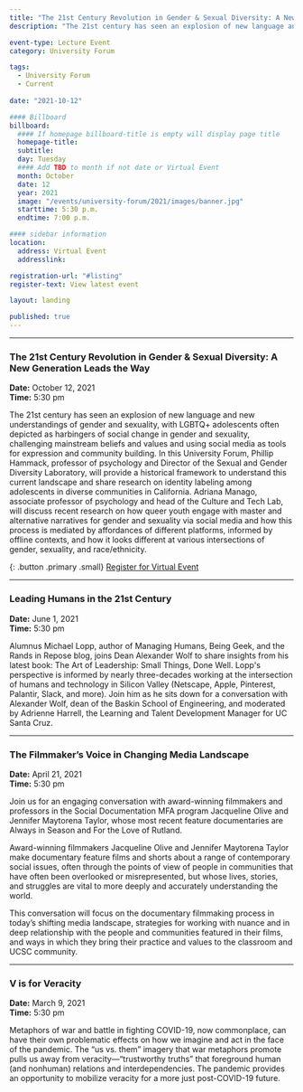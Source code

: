 ```yaml
---
title: "The 21st Century Revolution in Gender & Sexual Diversity: A New Generation Leads the Way"
description: "The 21st century has seen an explosion of new language and new understandings of gender and sexuality, with LGBTQ+ adolescents often depicted as harbingers of social change in gender and sexuality, challenging mainstream beliefs and values and using social media as tools for expression and community building."

event-type: Lecture Event
category: University Forum

tags:
  - University Forum
  - Current
  
date: "2021-10-12"

#### Billboard
billboard:
  #### If homepage billboard-title is empty will display page title
  homepage-title: 
  subtitle:
  day: Tuesday
  #### Add TBD to month if not date or Virtual Event
  month: October
  date: 12
  year: 2021
  image: "/events/university-forum/2021/images/banner.jpg"
  starttime: 5:30 p.m.
  endtime: 7:00 p.m.

#### sidebar information
location:
  address: Virtual Event
  addresslink: 

registration-url: "#listing"
register-text: View latest event

layout: landing

published: true
---
```


<a name="listing"></a> 

---

### The 21st Century Revolution in Gender & Sexual Diversity: A New Generation Leads the Way

**Date:** October 12, 2021<br/>
**Time:** 5:30 pm

The 21st century has seen an explosion of new language and new understandings of gender and sexuality, with LGBTQ+ adolescents often depicted as harbingers of social change in gender and sexuality, challenging mainstream beliefs and values and using social media as tools for expression and community building.  In this University Forum, Phillip Hammack, professor of psychology and Director of the Sexual and Gender Diversity Laboratory, will provide a historical framework to understand this current landscape and share research on identity labeling among adolescents in diverse communities in California. Adriana Manago, associate professor of psychology and head of the Culture and Tech Lab, will discuss recent research on how queer youth engage with master and alternative narratives for gender and sexuality via social media and how this process is mediated by affordances of different platforms, informed by offline contexts, and how it looks different at various intersections of gender, sexuality, and race/ethnicity.

{: .button .primary .small}
[Register for Virtual Event](https://ucsc.zoom.us/webinar/register/WN_zX_K-NF-ThiKLfNDkrzkZQ)

---

### Leading Humans in the 21st Century

**Date:** June 1, 2021<br/>
**Time:** 5:30 pm

Alumnus Michael Lopp, author of Managing Humans, Being Geek, and the Rands in Repose blog, joins Dean Alexander Wolf to share insights from his latest book: The Art of Leadership: Small Things, Done Well. Lopp's perspective is informed by nearly three-decades working at the intersection of humans and technology in Silicon Valley (Netscape, Apple, Pinterest, Palantir, Slack, and more). Join him as he sits down for a conversation with Alexander Wolf, dean of the Baskin School of Engineering, and moderated by Adrienne Harrell, the Learning and Talent Development Manager for UC Santa Cruz.

---

### The Filmmaker’s Voice in Changing Media Landscape

**Date:** April 21, 2021<br/>
**Time:** 5:30 pm

Join us for an engaging conversation with award-winning filmmakers and professors in the Social Documentation MFA program Jacqueline Olive and Jennifer Maytorena Taylor, whose most recent feature documentaries are Always in Season and For the Love of Rutland.  

Award-winning filmmakers Jacqueline Olive and Jennifer Maytorena Taylor make documentary feature films and shorts about a range of contemporary social issues, often through the points of view of people in communities that have often been overlooked or misrepresented, but whose lives, stories, and struggles are vital to more deeply and accurately understanding the world.

This conversation will focus on the documentary filmmaking process in today’s shifting media landscape, strategies for working with nuance and in deep relationship with the people and communities featured in their films, and ways in which they bring their practice and values to the classroom and UCSC community.

---

### V is for Veracity

**Date:** March 9, 2021<br/>
**Time:** 5:30 pm

Metaphors of war and battle in fighting COVID-19, now commonplace, can have their own problematic effects on how we imagine and act in the face of the pandemic. The “us vs. them” imagery that war metaphors promote pulls us away from veracity—“trustworthy truths” that foreground human (and nonhuman) relations and interdependencies. The pandemic provides an opportunity to mobilize veracity for a more just post-COVID-19 future.
